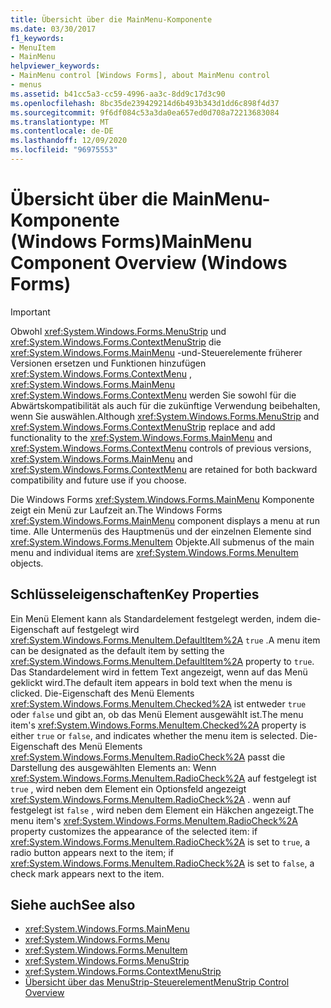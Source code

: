 ```yaml
---
title: Übersicht über die MainMenu-Komponente
ms.date: 03/30/2017
f1_keywords:
- MenuItem
- MainMenu
helpviewer_keywords:
- MainMenu control [Windows Forms], about MainMenu control
- menus
ms.assetid: b41cc5a3-cc59-4996-aa3c-8dd9c17d3c90
ms.openlocfilehash: 8bc35de239429214d6b493b343d1dd6c898f4d37
ms.sourcegitcommit: 9f6df084c53a3da0ea657ed0d708a72213683084
ms.translationtype: MT
ms.contentlocale: de-DE
ms.lasthandoff: 12/09/2020
ms.locfileid: "96975553"
---
```

# <a name="mainmenu-component-overview-windows-forms"></a><span data-ttu-id="4277d-102">Übersicht über die MainMenu-Komponente (Windows Forms)</span><span class="sxs-lookup"><span data-stu-id="4277d-102">MainMenu Component Overview (Windows Forms)</span></span>
> [!IMPORTANT]
> <span data-ttu-id="4277d-103">Obwohl <xref:System.Windows.Forms.MenuStrip> und <xref:System.Windows.Forms.ContextMenuStrip> die <xref:System.Windows.Forms.MainMenu> -und-Steuerelemente früherer Versionen ersetzen und Funktionen hinzufügen <xref:System.Windows.Forms.ContextMenu> , <xref:System.Windows.Forms.MainMenu> <xref:System.Windows.Forms.ContextMenu> werden Sie sowohl für die Abwärtskompatibilität als auch für die zukünftige Verwendung beibehalten, wenn Sie auswählen.</span><span class="sxs-lookup"><span data-stu-id="4277d-103">Although <xref:System.Windows.Forms.MenuStrip> and <xref:System.Windows.Forms.ContextMenuStrip> replace and add functionality to the <xref:System.Windows.Forms.MainMenu> and <xref:System.Windows.Forms.ContextMenu> controls of previous versions, <xref:System.Windows.Forms.MainMenu> and <xref:System.Windows.Forms.ContextMenu> are retained for both backward compatibility and future use if you choose.</span></span>  
  
 <span data-ttu-id="4277d-104">Die Windows Forms <xref:System.Windows.Forms.MainMenu> Komponente zeigt ein Menü zur Laufzeit an.</span><span class="sxs-lookup"><span data-stu-id="4277d-104">The Windows Forms <xref:System.Windows.Forms.MainMenu> component displays a menu at run time.</span></span> <span data-ttu-id="4277d-105">Alle Untermenüs des Hauptmenüs und der einzelnen Elemente sind <xref:System.Windows.Forms.MenuItem> Objekte.</span><span class="sxs-lookup"><span data-stu-id="4277d-105">All submenus of the main menu and individual items are <xref:System.Windows.Forms.MenuItem> objects.</span></span>  
  
## <a name="key-properties"></a><span data-ttu-id="4277d-106">Schlüsseleigenschaften</span><span class="sxs-lookup"><span data-stu-id="4277d-106">Key Properties</span></span>  
 <span data-ttu-id="4277d-107">Ein Menü Element kann als Standardelement festgelegt werden, indem die-Eigenschaft auf festgelegt wird <xref:System.Windows.Forms.MenuItem.DefaultItem%2A> `true` .</span><span class="sxs-lookup"><span data-stu-id="4277d-107">A menu item can be designated as the default item by setting the <xref:System.Windows.Forms.MenuItem.DefaultItem%2A> property to `true`.</span></span> <span data-ttu-id="4277d-108">Das Standardelement wird in fettem Text angezeigt, wenn auf das Menü geklickt wird.</span><span class="sxs-lookup"><span data-stu-id="4277d-108">The default item appears in bold text when the menu is clicked.</span></span> <span data-ttu-id="4277d-109">Die-Eigenschaft des Menü Elements <xref:System.Windows.Forms.MenuItem.Checked%2A> ist entweder `true` oder `false` und gibt an, ob das Menü Element ausgewählt ist.</span><span class="sxs-lookup"><span data-stu-id="4277d-109">The menu item's <xref:System.Windows.Forms.MenuItem.Checked%2A> property is either `true` or `false`, and indicates whether the menu item is selected.</span></span> <span data-ttu-id="4277d-110">Die-Eigenschaft des Menü Elements <xref:System.Windows.Forms.MenuItem.RadioCheck%2A> passt die Darstellung des ausgewählten Elements an: Wenn <xref:System.Windows.Forms.MenuItem.RadioCheck%2A> auf festgelegt ist `true` , wird neben dem Element ein Optionsfeld angezeigt <xref:System.Windows.Forms.MenuItem.RadioCheck%2A> . wenn auf festgelegt ist `false` , wird neben dem Element ein Häkchen angezeigt.</span><span class="sxs-lookup"><span data-stu-id="4277d-110">The menu item's <xref:System.Windows.Forms.MenuItem.RadioCheck%2A> property customizes the appearance of the selected item: if <xref:System.Windows.Forms.MenuItem.RadioCheck%2A> is set to `true`, a radio button appears next to the item; if <xref:System.Windows.Forms.MenuItem.RadioCheck%2A> is set to `false`, a check mark appears next to the item.</span></span>  
  
## <a name="see-also"></a><span data-ttu-id="4277d-111">Siehe auch</span><span class="sxs-lookup"><span data-stu-id="4277d-111">See also</span></span>

- <xref:System.Windows.Forms.MainMenu>
- <xref:System.Windows.Forms.Menu>
- <xref:System.Windows.Forms.MenuItem>
- <xref:System.Windows.Forms.MenuStrip>
- <xref:System.Windows.Forms.ContextMenuStrip>
- [<span data-ttu-id="4277d-112">Übersicht über das MenuStrip-Steuerelement</span><span class="sxs-lookup"><span data-stu-id="4277d-112">MenuStrip Control Overview</span></span>](menustrip-control-overview-windows-forms.md)
